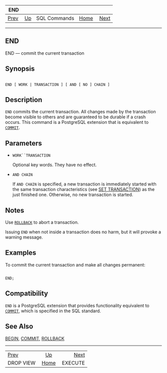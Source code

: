 <!--?xml version="1.0" encoding="UTF-8" standalone="no"?-->

|                   END                  |                                        |              |                                                       |                                     |
| :------------------------------------: | :------------------------------------- | :----------: | ----------------------------------------------------: | ----------------------------------: |
| [Prev](sql-dropview.html "DROP VIEW")  | [Up](sql-commands.html "SQL Commands") | SQL Commands | [Home](index.html "PostgreSQL 17devel Documentation") |  [Next](sql-execute.html "EXECUTE") |

***



## END

END — commit the current transaction

## Synopsis

```

END [ WORK | TRANSACTION ] [ AND [ NO ] CHAIN ]
```

## Description

`END` commits the current transaction. All changes made by the transaction become visible to others and are guaranteed to be durable if a crash occurs. This command is a PostgreSQL extension that is equivalent to [`COMMIT`](sql-commit.html "COMMIT").

## Parameters

*   `WORK``TRANSACTION`

    Optional key words. They have no effect.

*   `AND CHAIN`

    If `AND CHAIN` is specified, a new transaction is immediately started with the same transaction characteristics (see [SET TRANSACTION](sql-set-transaction.html "SET TRANSACTION")) as the just finished one. Otherwise, no new transaction is started.

## Notes

Use [`ROLLBACK`](sql-rollback.html "ROLLBACK") to abort a transaction.

Issuing `END` when not inside a transaction does no harm, but it will provoke a warning message.

## Examples

To commit the current transaction and make all changes permanent:

```

END;
```

## Compatibility

`END` is a PostgreSQL extension that provides functionality equivalent to [`COMMIT`](sql-commit.html "COMMIT"), which is specified in the SQL standard.

## See Also

[BEGIN](sql-begin.html "BEGIN"), [COMMIT](sql-commit.html "COMMIT"), [ROLLBACK](sql-rollback.html "ROLLBACK")

***

|                                        |                                                       |                                     |
| :------------------------------------- | :---------------------------------------------------: | ----------------------------------: |
| [Prev](sql-dropview.html "DROP VIEW")  |         [Up](sql-commands.html "SQL Commands")        |  [Next](sql-execute.html "EXECUTE") |
| DROP VIEW                              | [Home](index.html "PostgreSQL 17devel Documentation") |                             EXECUTE |
